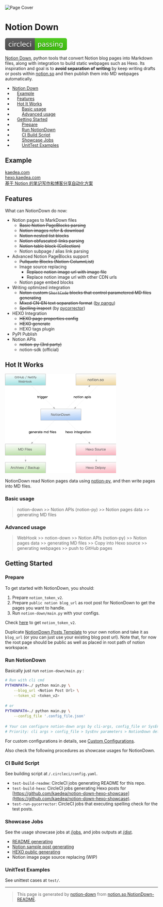 
![Page Cover](https://www.notion.so/image/https%3A%252F%252Fwww.notion.so%252Fimages%252Fpage-cover%252Fnasa_buzz_aldrin_on_the_moon.jpg)

# Notion Down

![](/assets/notion_down.svg)

[Notion Down](https://github.com/kaedea/notion-down), python tools that convert Notion blog pages into Markdown files, along with integration to build static webpages such as Hexo.  Its inspiration and goal is to __avoid separation  of writing__ by keep writing drafts or posts within [notion.so](http://notion.so) and then publish them into MD webpages automatically. 

 * [Notion Down](#notion-down)
 * &nbsp;&nbsp;&nbsp;&nbsp;[Example](#example)
 * &nbsp;&nbsp;&nbsp;&nbsp;[Features](#features)
 * &nbsp;&nbsp;&nbsp;&nbsp;[Hot It Works](#hot-it-works)
 * &nbsp;&nbsp;&nbsp;&nbsp;&nbsp;&nbsp;&nbsp;&nbsp;[Basic usage](#basic-usage)
 * &nbsp;&nbsp;&nbsp;&nbsp;&nbsp;&nbsp;&nbsp;&nbsp;[Advanced usage](#advanced-usage)
 * &nbsp;&nbsp;&nbsp;&nbsp;[Getting Started](#getting-started)
 * &nbsp;&nbsp;&nbsp;&nbsp;&nbsp;&nbsp;&nbsp;&nbsp;[Prepare](#prepare)
 * &nbsp;&nbsp;&nbsp;&nbsp;&nbsp;&nbsp;&nbsp;&nbsp;[Run NotionDown](#run-notiondown)
 * &nbsp;&nbsp;&nbsp;&nbsp;&nbsp;&nbsp;&nbsp;&nbsp;[CI Build Script](#ci-build-script)
 * &nbsp;&nbsp;&nbsp;&nbsp;&nbsp;&nbsp;&nbsp;&nbsp;[Showcase Jobs](#showcase-jobs)
 * &nbsp;&nbsp;&nbsp;&nbsp;&nbsp;&nbsp;&nbsp;&nbsp;[UnitTest Examples](#unittest-examples)

## Example

[kaedea.com](http://www.kaedea.com)  
[hexo.kaedea.com](http://hexo.kaedea.com)  
[基于 Notion 的笔记写作和博客分享自动化方案](https://www.kaedea.com/2021/05/20/devops/notion-to-markdown-file-automating-solution/)

## Features

What can NotionDown do now:

 - Notion pages to MarkDown files
     - ~~Basic Notion PageBlocks parsing~~
     - ~~Notion images refer & download~~
     - ~~Notion nested list blocks~~
     - ~~Notion obfuscated-links parsing~~
     - ~~Notion table block (Collection)~~
     - Notion subpage / alias link parsing
 - Advanced Notion PageBlocks support
     - ~~Pullquote Blocks (Notion ColumnList)~~
     - Image source replacing 
         - ~~Replace notion image url with image file~~
         - Replace notion image url with other CDN urls
     - Notion page embed blocks
 - Writing optimized integration
     - ~~Noton custom `ShortCode` blocks that control parametered MD files generating~~
     - ~~Mixed CN-EN text separation format~~ ([by pangu](https://github.com/vinta/pangu))
     - ~~Spelling inspect~~ (by [pycorrector](https://github.com/shibing624/pycorrector))
 - HEXO Integration
     - ~~HEXO page properties config~~
     - ~~HEXO generate~~
     - HEXO tags plugin
 - PyPI Publish
 - Notion APIs
     - ~~notion-py (3rd party)~~
     - notion-sdk (official)

## Hot It Works

![NotionDown Workflows](/assets/notiondown_workflows_notiondown.png)

NotionDown read Notion pages data using [notion-py](https://github.com/jamalex/notion-py), and then write pages into MD files.

### Basic usage

> notion-down >> Notion APIs (notion-py) >> Notion pages data >> generating MD files

### Advanced usage

> WebHook >> notion-down >> Notion APIs (notion-py) >> Notion pages data >> generating MD files >> Copy into Hexo source >> generating webpages >> push to GitHub pages

## Getting Started

### Prepare

To get started with NotionDown, you should:

1. Prepare `notion_token_v2`.
1. Prepare `public notion blog_url` as root post for NotionDown to get the pages you want to handle.
1. Run `notion-down/main.py` with your configs.

Check [here](https://github.com/kaedea/notion-down/blob/master/dist/parse_readme/notiondown_gettokenv2.md) to get `notion_token_v2`. 

Duplicate [NotionDown Posts Template](https://www.notion.so/kaedea/NotionDown-Posts-Template-f77f3322915a4ab48caa0f2e76e9d733) to your own notion and take it as `blog_url` (or you can just use your existing blog post url). Note that, for now the root page should be public  as well as placed in root path of notion workspace.


### Run NotionDown

Basically just run `notion-down/main.py` :

```Bash
# Run with cli cmd
PYTHONPATH=./ python main.py \
    --blog_url <Notion Post Url> \
    --token_v2 <token_v2>

# or
PYTHONPATH=./ python main.py \
    --config_file '.config_file.json'

# Your can configure notion-down args by cli-args, config_file or SysEnv parameters
# Priority: cli args > config_file > SysEnv parameters > NotionDown default
```


For custom configurations in details, see [Custom Configurations](https://github.com/kaedea/notion-down/blob/master/dist/parse_readme/notiondown_custom_configs.md).

Also check the following procedures as showcase usages for NotionDown.

### CI Build Script

See building script at `/.circleci/config.yaml`.

 - `test-build-readme`: CircleCI jobs generating README for this repo. 
 - `test-build-hexo`: CircleCI jobs generating Hexo posts for [https://github.com/kaedea/notion-down-hexo-showcase](https://github.com/kaedea/notion-down-hexo-showcase).
 - `test-run-pycorrector`: CircleCI jobs that executing spelling check for the test posts.

### Showcase Jobs

See the usage showcase jobs at [/jobs](/jobs), and jobs outputs at [/dist](/dist).

 - [README generating](/jobs/parse_readme/)
 - [Notion sample post generating](/jobs/parse_sample_posts/)
 - [HEXO public generating](/jobs/parse_sample_posts_for_hexo/)
 - Notion image page source replacing (WIP)

### UnitTest Examples

See unittest cases at `test/`.


---

> This page is generated by [notion-down](https://github.com/kaedea/notion-down) from [notion.so NotionDown-README](https://www.notion.so/kaedea/NotionDown-README-d3463f3d398743879d663caf87efa029).






<!-- Generated by NotionPageWriter
notion-down.version = 0.1.0
notion-down.revision = b'5bfb07c'
-->

